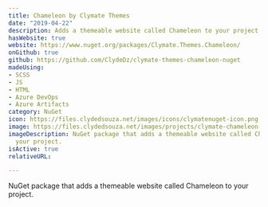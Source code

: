 ```yaml
---
title: Chameleon by Clymate Themes
date: "2019-04-22"
description: Adds a themeable website called Chameleon to your project.
hasWebsite: true
website: https://www.nuget.org/packages/Clymate.Themes.Chameleon/
onGithub: true
github: https://github.com/ClydeDz/clymate-themes-chameleon-nuget
madeUsing:
- SCSS
- JS
- HTML
- Azure DevOps
- Azure Artifacts
category: NuGet
icon: https://files.clydedsouza.net/images/icons/clymatenuget-icon.png
image: https://files.clydedsouza.net/images/projects/clymate-chameleon-theme.png
imageDescription: NuGet package that adds a themeable website called Chameleon to
  your project.
isActive: true
relativeURL: 

---
```


NuGet package that adds a themeable website called Chameleon to your project.

